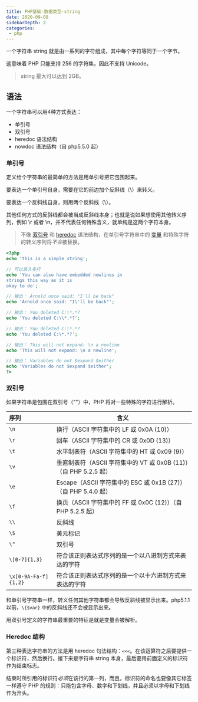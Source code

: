 ```yaml
---
title: PHP基础-数据类型-string
date: 2020-09-08
sidebarDepth: 2
categories:
 - php
---
```


一个字符串 string 就是由一系列的字符组成，其中每个字符等同于一个字节。

这意味着 PHP 只能支持 256 的字符集，因此不支持 Unicode。

> string 最大可以达到 2GB。

## 语法

一个字符串可以用4种方式表达：

- 单引号
- 双引号
- heredoc 语法结构
- nowdoc 语法结构（自 php5.5.0 起）

### 单引号

定义给个字符串的最简单的方法是用单引号把它包围起来。

要表达一个单引号自身，需要在它的前边加个反斜线（\）来转义。

要表达一个反斜线自身，则用两个反斜线（\\）。

其他任何方式的反斜线都会被当成反斜线本身；也就是说如果想使用其他转义序列，例如 \r 或者 \n，并不代表任何特殊含义，就单纯是这两个字符本身。

> 不像 [双引号](https://www.php.net/manual/zh/language.types.string.php#language.types.string.syntax.double) 和 [heredoc](https://www.php.net/manual/zh/language.types.string.php#language.types.string.syntax.heredoc) 语法结构，在单引号字符串中的 [变量](https://www.php.net/manual/zh/language.variables.php) 和特殊字符的转义序列将*不会*被替换。

```php
<?php
echo 'this is a simple string';

// 可以录入多行
echo 'You can also have embedded newlines in 
strings this way as it is
okay to do';

// 输出： Arnold once said: "I'll be back"
echo 'Arnold once said: "I\'ll be back"';

// 输出： You deleted C:\*.*?
echo 'You deleted C:\\*.*?';

// 输出： You deleted C:\*.*?
echo 'You deleted C:\*.*?';

// 输出： This will not expand: \n a newline
echo 'This will not expand: \n a newline';

// 输出： Variables do not $expand $either
echo 'Variables do not $expand $either';
?>
```

### 双引号

如果字符串是包围在双引号（""）中，PHP 将对一些特殊的字符进行解析。

| 序列                 | 含义                                                         |
| :------------------- | ------------------------------------------------------------ |
| `\n`                 | 换行（ASCII 字符集中的 LF 或 0x0A (10)）                     |
| `\r`                 | 回车（ASCII 字符集中的 CR 或 0x0D (13)）                     |
| `\t`                 | 水平制表符（ASCII 字符集中的 HT 或 0x09 (9)）                |
| `\v`                 | 垂直制表符（ASCII 字符集中的 VT 或 0x0B (11)）（自 PHP 5.2.5 起） |
| `\e`                 | Escape（ASCII 字符集中的 ESC 或 0x1B (27)）（自 PHP 5.4.0 起） |
| `\f`                 | 换页（ASCII 字符集中的 FF 或 0x0C (12)）（自 PHP 5.2.5 起）  |
| `\\`                 | 反斜线                                                       |
| `\$`                 | 美元标记                                                     |
| `\"`                 | 双引号                                                       |
| `\[0-7]{1,3}`        | 符合该正则表达式序列的是一个以八进制方式来表达的字符         |
| `\x[0-9A-Fa-f]{1,2}` | 符合该正则表达式序列的是一个以十六进制方式来表达的字符       |

和单引号字符串一样，转义任何其他字符串都会导致反斜线被显示出来。php5.1.1以前，`\{$var}` 中的反斜线还不会被显示出来。

用双引号定义的字符串最重要的特征是就是变量会被解析。

### Heredoc 结构

第三种表达字符串的方法是用 heredoc 句法结构：`<<<`。在该运算符之后要提供一个标识符，然后换行。接下来是字符串 string 本身，最后要用前面定义的标识符作为结束标志。

结束时所引用的标识符*必须*在该行的第一列，而且，标识符的命名也要像其它标签一样遵守 PHP 的规则：只能包含字母、数字和下划线，并且必须以字母和下划线作为开头。